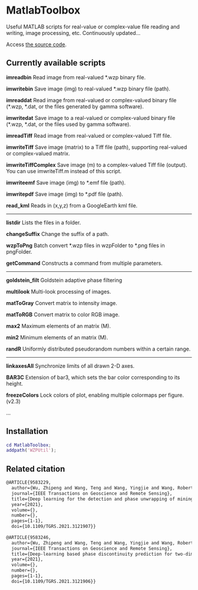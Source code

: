 # MatlabToolbox
Useful MATLAB scripts for real-value or complex-value file reading and writing, image processing, etc. Continuously updated...

Access [the source code](https://github.com/Wu-Patrick/MatlabToolbox). 

## Currently available scripts

**imreadbin** Read image from real-valued \*.wzp binary file.

**imwritebin** Save image (img) to real-valued \*.wzp binary file (path).

**imreaddat** Read image from real-valued or complex-valued binary file (\*.wzp, \*.dat, or the files generated by gamma software).

**imwritedat** Save image to a real-valued or complex-valued binary file  (\*.wzp, \*.dat, or the files used by gamma software).

**imreadTiff** Read image from real-valued or complex-valued Tiff file.

**imwriteTiff** Save image (matrix) to a Tiff file (path), supporting  real-valued or complex-valued matrix.

**imwriteTiffComplex** Save image (m) to a complex-valued Tiff file (output). You can use imwriteTiff.m instead of this script.

**imwriteemf** Save image (img) to \*.emf file (path).

**imwritepdf** Save image (img) to \*.pdf file (path).

**read_kml** Reads in (x,y,z) from a GoogleEarth kml file.

---

**listdir** Lists the files in a folder.

**changeSuffix** Change the suffix of a path.

**wzpToPng** Batch convert \*.wzp files in wzpFolder to \*.png files in pngFolder.

**getCommand** Constructs a command from multiple parameters.

---

**goldstein_filt** Goldstein adaptive phase filtering

**multilook** Multi-look processing of images.

**matToGray** Convert matrix to intensity image.

**matToRGB** Convert matrix to color RGB image.

**max2** Maximum elements of an matrix (M).

**min2** Minimum elements of an matrix (M).

**randR** Uniformly distributed pseudorandom numbers within a certain range.

---

**linkaxesAll** Synchronize limits of all drawn 2-D axes.

**BAR3C** Extension of bar3, which sets the bar color corresponding to its height.

**freezeColors**  Lock colors of plot, enabling multiple colormaps per figure. (v2.3)

...

## Installation

~~~matlab
cd MatlabToolbox;
addpath('WZPUtil');
~~~

## Related citation

~~~latex
@ARTICLE{9583229,
  author={Wu, Zhipeng and Wang, Teng and Wang, Yingjie and Wang, Robert and Ge, Daqing},
  journal={IEEE Transactions on Geoscience and Remote Sensing}, 
  title={Deep learning for the detection and phase unwrapping of mining-induced deformation in large-scale interferograms}, 
  year={2021},
  volume={},
  number={},
  pages={1-1},
  doi={10.1109/TGRS.2021.3121907}}
  
@ARTICLE{9583246,
  author={Wu, Zhipeng and Wang, Teng and Wang, Yingjie and Wang, Robert and Ge, Daqing},
  journal={IEEE Transactions on Geoscience and Remote Sensing}, 
  title={Deep-learning based phase discontinuity prediction for two-dimensional phase unwrapping of SAR interferograms}, 
  year={2021},
  volume={},
  number={},
  pages={1-1},
  doi={10.1109/TGRS.2021.3121906}}
~~~









